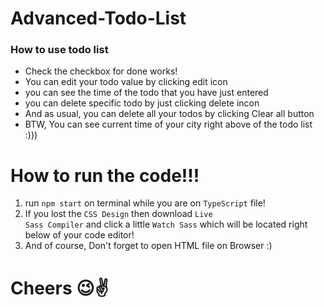 # Advanced-Todo-List
### How to use todo list
- Check the checkbox for done works!
- You can edit your todo value by clicking edit icon
- you can see the time of the todo that you have just entered
- you can delete specific todo by just clicking delete incon
- And as usual, you can delete all your todos by clicking Clear all button
- BTW, You can see current time of your city right above of the todo list :)))

# How to run the code!!!
1) run <code>npm start</code> on terminal while you are on <code>TypeScript</code> file!
2) If you lost the <code>CSS Design</code> then download <code>Live Sass Compiler</code> and click a little <code>Watch Sass</code> which will be located right below of your code editor!
3) And of course, Don't forget to open HTML file on Browser :)
# Cheers 😉✌️
